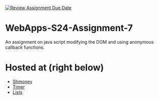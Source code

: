 [![Review Assignment Due Date](https://classroom.github.com/assets/deadline-readme-button-24ddc0f5d75046c5622901739e7c5dd533143b0c8e959d652212380cedb1ea36.svg)](https://classroom.github.com/a/cdqffI9o)
# WebApps-S24-Assignment-7
An assignment on java script modifying the DOM and using anonymous callback functions.

# Hosted at (right below)
-  [Shmoney](https://44-563-web-apps-s24.github.io/44563-webapps-s24-assignment7-DopeAnt25/money.html)
-  [Timer](https://44-563-web-apps-s24.github.io/44563-webapps-s24-assignment7-DopeAnt25/precision.html)
-  [Lists](https://44-563-web-apps-s24.github.io/44563-webapps-s24-assignment7-DopeAnt25/divlist.html)
